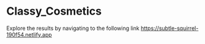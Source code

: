 # Classy_Cosmetics
Explore the results by navigating to the following link https://subtle-squirrel-190f54.netlify.app
